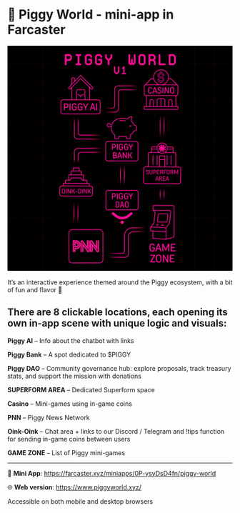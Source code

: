 # 🐽 Piggy World - mini-app in Farcaster

![Piggy World](https://github.com/metilnodes/metilnodes/blob/main/pics/pwkvadrat.png)

It’s an interactive experience themed around the Piggy ecosystem, with a bit of fun and flavor :pig:

## There are 8 clickable locations, each opening its own in-app scene with unique logic and visuals:

**Piggy AI** – Info about the chatbot with links

**Piggy Bank** – A spot dedicated to $PIGGY

**Piggy DAO** – Community governance hub: explore proposals, track treasury stats, and support the mission with donations

**SUPERFORM AREA** – Dedicated Superform space

**Casino** – Mini-games using in-game coins

**PNN** – Piggy News Network

**Oink-Oink** – Chat area + links to our Discord / Telegram and !tips function for sending in-game coins between users

**GAME ZONE** – List of Piggy mini-games

---
📱 **Mini App**: https://farcaster.xyz/miniapps/0P-ysyDsD4fn/piggy-world

:globe_with_meridians: **Web version**: https://www.piggyworld.xyz/

Accessible on both mobile and desktop browsers
